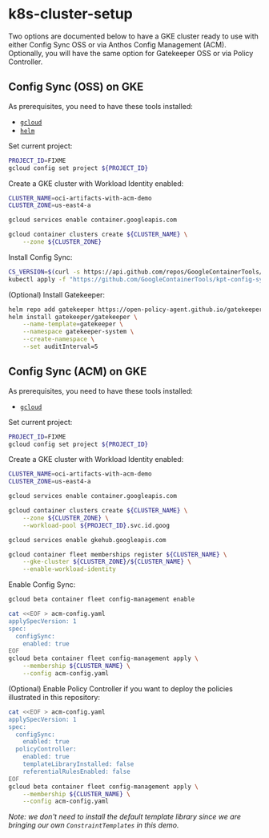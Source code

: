 # k8s-cluster-setup

Two options are documented below to have a GKE cluster ready to use with either Config Sync OSS or via Anthos Config Management (ACM). Optionally, you will have the same option for Gatekeeper OSS or via Policy Controller.

## Config Sync (OSS) on GKE

As prerequisites, you need to have these tools installed:
- [`gcloud`](https://cloud.google.com/sdk/docs/install)
- [`helm`]()

Set current project:
```bash
PROJECT_ID=FIXME
gcloud config set project ${PROJECT_ID}
```

Create a GKE cluster with Workload Identity enabled:
```bash
CLUSTER_NAME=oci-artifacts-with-acm-demo
CLUSTER_ZONE=us-east4-a

gcloud services enable container.googleapis.com

gcloud container clusters create ${CLUSTER_NAME} \
    --zone ${CLUSTER_ZONE}
```

Install Config Sync:
```bash
CS_VERSION=$(curl -s https://api.github.com/repos/GoogleContainerTools/kpt-config-sync/releases/latest | jq .tag_name)
kubectl apply -f "https://github.com/GoogleContainerTools/kpt-config-sync/releases/download/${CS_VERSION}/config-sync-manifest.yaml"
```

(Optional) Install Gatekeeper:
```bash
helm repo add gatekeeper https://open-policy-agent.github.io/gatekeeper/charts
helm install gatekeeper/gatekeeper \
    --name-template=gatekeeper \
    --namespace gatekeeper-system \
    --create-namespace \
    --set auditInterval=5
```

## Config Sync (ACM) on GKE

As prerequisites, you need to have these tools installed:
- [`gcloud`](https://cloud.google.com/sdk/docs/install)

Set current project:
```bash
PROJECT_ID=FIXME
gcloud config set project ${PROJECT_ID}
```

Create a GKE cluster with Workload Identity enabled:
```bash
CLUSTER_NAME=oci-artifacts-with-acm-demo
CLUSTER_ZONE=us-east4-a

gcloud services enable container.googleapis.com

gcloud container clusters create ${CLUSTER_NAME} \
    --zone ${CLUSTER_ZONE} \
    --workload-pool ${PROJECT_ID}.svc.id.goog

gcloud services enable gkehub.googleapis.com

gcloud container fleet memberships register ${CLUSTER_NAME} \
    --gke-cluster ${CLUSTER_ZONE}/${CLUSTER_NAME} \
    --enable-workload-identity
```

Enable Config Sync:
```bash
gcloud beta container fleet config-management enable

cat <<EOF > acm-config.yaml
applySpecVersion: 1
spec:
  configSync:
    enabled: true
EOF
gcloud beta container fleet config-management apply \
    --membership ${CLUSTER_NAME} \
    --config acm-config.yaml
```

(Optional) Enable Policy Controller if you want to deploy the policies illustrated in this repository:
```bash
cat <<EOF > acm-config.yaml
applySpecVersion: 1
spec:
  configSync:
    enabled: true
  policyController:
    enabled: true
    templateLibraryInstalled: false
    referentialRulesEnabled: false
EOF
gcloud beta container fleet config-management apply \
    --membership ${CLUSTER_NAME} \
    --config acm-config.yaml
```
_Note: we don't need to install the default template library since we are bringing our own `ConstraintTemplates` in this demo._